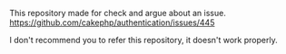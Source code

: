 This repository made for check and argue about an issue.
https://github.com/cakephp/authentication/issues/445

I don't recommend you to refer this repository, it doesn't work properly.
